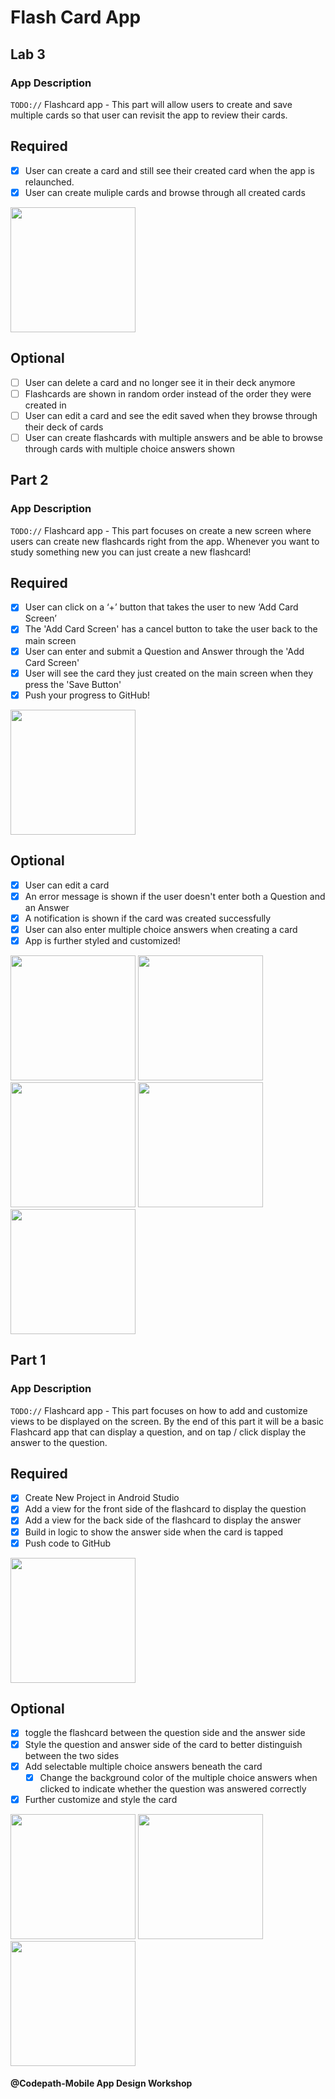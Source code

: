 # Flash Card App

## Lab 3

### App Description
`TODO://` Flashcard app - This part will allow users to create and save multiple cards so that user can revisit the app to review their cards. 

## Required
- [x] User can create a card and still see their created card when the app is relaunched.
- [x] User can create muliple cards and browse through all created cards

<img src="https://github.com/EvyEve/FlashCrd_App/blob/master/Part3_Gifs/flashp3_req.gif" width=200> <br>
## Optional
- [ ] User can delete a card and no longer see it in their deck anymore
- [ ] Flashcards are shown in random order instead of the order they were created in
- [ ] User can edit a card and see the edit saved when they browse through their deck of cards
- [ ] User can create flashcards with multiple answers and be able to browse through cards with multiple choice answers shown

## Part 2

### App Description
`TODO://` Flashcard app - This part focuses on create a new screen where users can create new flashcards right from the app. Whenever you want to study something new you can just create a new flashcard! 

## Required
- [x] User can click on a ‘+’ button that takes the user to new ‘Add Card Screen’
- [x] The 'Add Card Screen' has a cancel button to take the user back to the main screen
- [x] User can enter and submit a Question and Answer through the 'Add Card Screen'
- [x] User will see the card they just created on the main screen when they press the 'Save Button'
- [x] Push your progress to GitHub!

<img src="https://github.com/EvyEve/FlashCrd_App/blob/master/Part2_Gifs/flashp2_req.gif" width=200> <br>
## Optional
- [x] User can edit a card
- [x] An error message is shown if the user doesn't enter both a Question and an Answer
- [x] A notification is shown if the card was created successfully
- [x] User can also enter multiple choice answers when creating a card
- [x] App is further styled and customized!

<img src="https://github.com/EvyEve/FlashCrd_App/blob/master/Part2_Gifs/flashp2_op1.gif" width=200>  <img src="https://github.com/EvyEve/FlashCrd_App/blob/master/Part2_Gifs/flashp2_op2.gif" width=200>  <img src="https://github.com/EvyEve/FlashCrd_App/blob/master/Part2_Gifs/flashp2_op3.gif" width=200>  <img src="https://github.com/EvyEve/FlashCrd_App/blob/master/Part2_Gifs/flashp2_op4.gif" width=200>  <img src="https://github.com/EvyEve/FlashCrd_App/blob/master/Part2_Gifs/flashp2_op5.gif" width=200>    

## Part 1

### App Description
`TODO://` Flashcard app - This part focuses on how to add and customize views to be displayed on the screen. By the end of this part it will be a basic Flashcard app that can display a question, and on tap / click display the answer to the question.

## Required
- [x] Create New Project in Android Studio
- [x] Add a view for the front side of the flashcard to display the question
- [x] Add a view for the back side of the flashcard to display the answer
- [x] Build in logic to show the answer side when the card is tapped
- [x] Push code to GitHub
<img src="https://github.com/EvyEve/FlashCrd_App/blob/master/Part1_Gifs/flash.gif" width=200> 

## Optional
- [x] toggle the flashcard between the question side and the answer side
- [x] Style the question and answer side of the card to better distinguish between the two sides
- [x] Add selectable multiple choice answers beneath the card
   - [x] Change the background color of the multiple choice answers when clicked to indicate whether the question was answered correctly
- [x] Further customize and style the card

<img src="https://github.com/EvyEve/FlashCrd_App/blob/master/Part1_Gifs/flash_op1.gif" width=200>  <img src="https://github.com/EvyEve/FlashCrd_App/blob/master/Part1_Gifs/flash_op2.gif" width=200>  <img src="https://github.com/EvyEve/FlashCrd_App/blob/master/Part1_Gifs/flash_op3.gif" width=200>

#### @Codepath-Mobile App Design Workshop
